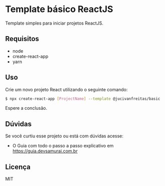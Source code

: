 # Template básico ReactJS

Template simples para iniciar projetos ReactJS.

## Requisitos

- node
- create-react-app
- yarn

## Uso

Crie um novo projeto React utilizando o seguinte comando:

```sh
$ npx create-react-app [ProjectName] --template @jucivanfreitas/basic
```

Espere a conclusão.

## Dúvidas

Se você curtiu esse projeto ou está com dúvidas acesse:

- O Guia com todo o passo a passo explicativo em https://guia.devsamurai.com.br

## Licença

MIT
